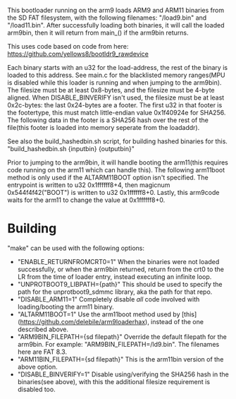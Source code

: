 This bootloader running on the arm9 loads ARM9 and ARM11 binaries from the SD FAT filesystem, with the following filenames: "/load9.bin" and "/load11.bin". After successfully loading both binaries, it will call the loaded arm9bin, then it will return from main_() if the arm9bin returns.  

This uses code based on code from here: https://github.com/yellows8/bootldr9_rawdevice

Each binary starts with an u32 for the load-address, the rest of the binary is loaded to this address. See main.c for the blacklisted memory ranges(MPU is disabled while this loader is running and when jumping to the arm9bin). The filesize must be at least 0x8-bytes, and the filesize must be 4-byte aligned. When DISABLE_BINVERIFY isn't used, the filesize must be at least 0x2c-bytes: the last 0x24-bytes are a footer. The first u32 in that footer is the footertype, this must match little-endian value 0x1f40924e for SHA256. The following data in the footer is a SHA256 hash over the rest of the file(this footer is loaded into memory seperate from the loadaddr).

See also the build_hashedbin.sh script, for building hashed binaries for this. "build_hashedbin.sh {inputbin} {outputbin}"

Prior to jumping to the arm9bin, it will handle booting the arm11(this requires code running on the arm11 which can handle this). The following arm11boot method is only used if the ALTARM11BOOT option isn't specified. The entrypoint is written to u32 0x1ffffff8+4, then magicnum 0x544f4f42("BOOT") is written to u32 0x1ffffff8+0. Lastly, this arm9code waits for the arm11 to change the value at 0x1ffffff8+0.

# Building
"make" can be used with the following options:
* "ENABLE_RETURNFROMCRT0=1" When the binaries were not loaded successfully, or when the arm9bin returned, return from the crt0 to the LR from the time of loader entry, instead executing an infinite loop.
* "UNPROTBOOT9_LIBPATH={path}" This should be used to specify the path for the unprotboot9_sdmmc library, aka the path for that repo.
* "DISABLE_ARM11=1" Completely disable *all* code involved with loading/booting the arm11 binary.
* "ALTARM11BOOT=1" Use the arm11boot method used by [this] (https://github.com/delebile/arm9loaderhax), instead of the one described above.
* "ARM9BIN_FILEPATH={sd filepath}" Override the default filepath for the arm9bin. For example: "ARM9BIN_FILEPATH=/ld9.bin". The filenames here are FAT 8.3.
* "ARM11BIN_FILEPATH={sd filepath}" This is the arm11bin version of the above option.
* "DISABLE_BINVERIFY=1" Disable using/verifying the SHA256 hash in the binaries(see above), with this the additional filesize requirement is disabled too.

